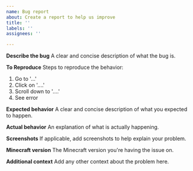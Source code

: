 ```yaml
---
name: Bug report
about: Create a report to help us improve
title: ''
labels: ''
assignees: ''

---
```


**Describe the bug**
A clear and concise description of what the bug is.

**To Reproduce**
Steps to reproduce the behavior:
1. Go to '...'
2. Click on '....'
3. Scroll down to '....'
4. See error

**Expected behavior**
A clear and concise description of what you expected to happen.

**Actual behavior**
An explanation of what is actually happening. 

**Screenshots**
If applicable, add screenshots to help explain your problem.

**Minecraft version**
The Minecraft version you're having the issue on.

**Additional context**
Add any other context about the problem here.
